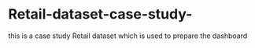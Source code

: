 # Retail-dataset-case-study-
this is a case study Retail dataset which is used to prepare the dashboard
